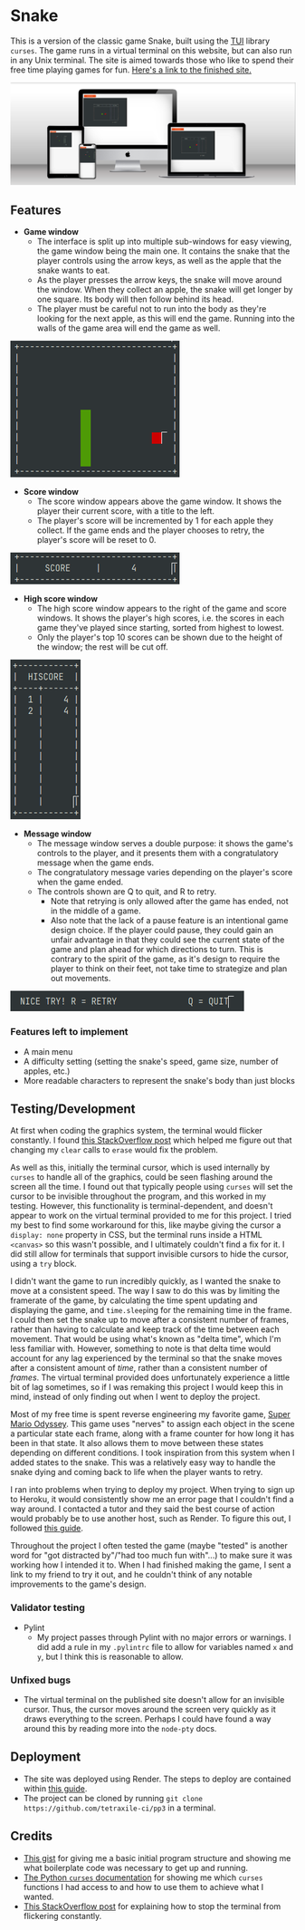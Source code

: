 # Snake

This is a version of the classic game Snake, built using the [TUI](https://en.wikipedia.org/wiki/Text-based_user_interface) library `curses`.
The game runs in a virtual terminal on this website, but can also run in any Unix terminal.
The site is aimed towards those who like to spend their free time playing games for fun.
[Here's a link to the finished site.](https://tetraxile-ci-pp3.onrender.com)

![Responsive markup](media/mockup.png)

## Features

- __Game window__
    - The interface is split up into multiple sub-windows for easy viewing, the game window being the main one.
      It contains the snake that the player controls using the arrow keys, as well as the apple that the snake wants to eat.
    - As the player presses the arrow keys, the snake will move around the window.
      When they collect an apple, the snake will get longer by one square.
      Its body will then follow behind its head.
    - The player must be careful not to run into the body as they're looking for the next apple, as this will end the game.
      Running into the walls of the game area will end the game as well.

![Game window](media/game_win.png)

- __Score window__
    - The score window appears above the game window.
      It shows the player their current score, with a title to the left.
    - The player's score will be incremented by 1 for each apple they collect.
      If the game ends and the player chooses to retry, the player's score will be reset to 0.

![Score window](media/score_win.png)

- __High score window__
    - The high score window appears to the right of the game and score windows.
      It shows the player's high scores, i.e. the scores in each game they've played since starting, sorted from highest to lowest.
    - Only the player's top 10 scores can be shown due to the height of the window; the rest will be cut off.

![High score window](media/hiscore_win.png)

- __Message window__
    - The message window serves a double purpose: it shows the game's controls to the player, and it presents them with a congratulatory message when the game ends.
    - The congratulatory message varies depending on the player's score when the game ended.
    - The controls shown are Q to quit, and R to retry.
      - Note that retrying is only allowed after the game has ended, not in the middle of a game.
      - Also note that the lack of a pause feature is an intentional game design choice.
        If the player could pause, they could gain an unfair advantage in that they could see the current state of the game and plan ahead for which directions to turn.
        This is contrary to the spirit of the game, as it's design to require the player to think on their feet, not take time to strategize and plan out movements.

![Message window](media/message_win.png)

### Features left to implement

- A main menu
- A difficulty setting (setting the snake's speed, game size, number of apples, etc.)
- More readable characters to represent the snake's body than just blocks

## Testing/Development

At first when coding the graphics system, the terminal would flicker constantly.
I found [this StackOverflow post](https://stackoverflow.com/a/24966639) which helped me figure out that changing my `clear` calls to `erase` would fix the problem.

As well as this, initially the terminal cursor, which is used internally by `curses` to handle all of the graphics, could be seen flashing around the screen all the time.
I found out that typically people using `curses` will set the cursor to be invisible throughout the program, and this worked in my testing.
However, this functionality is terminal-dependent, and doesn't appear to work on the virtual terminal provided to me for this project.
I tried my best to find some workaround for this, like maybe giving the cursor a `display: none` property in CSS, but the terminal runs inside a HTML `<canvas>` so this wasn't possible, and I ultimately couldn't find a fix for it.
I did still allow for terminals that support invisible cursors to hide the cursor, using a `try` block.

I didn't want the game to run incredibly quickly, as I wanted the snake to move at a consistent speed.
The way I saw to do this was by limiting the framerate of the game, by calculating the time spent updating and displaying the game, and `time.sleep`ing for the remaining time in the frame.
I could then set the snake up to move after a consistent number of frames, rather than having to calculate and keep track of the time between each movement.
That would be using what's known as "delta time", which I'm less familiar with.
However, something to note is that delta time would account for any lag experienced by the terminal so that the snake moves after a consistent amount of *time*, rather than a consistent number of *frames*.
The virtual terminal provided does unfortunately experience a little bit of lag sometimes, so if I was remaking this project I would keep this in mind, instead of only finding out when I went to deploy the project. 

Most of my free time is spent reverse engineering my favorite game, [Super Mario Odyssey](https://en.wikipedia.org/wiki/Super_Mario_Odyssey).
This game uses "nerves" to assign each object in the scene a particular state each frame, along with a frame counter for how long it has been in that state.
It also allows them to move between these states depending on different conditions.
I took inspiration from this system when I added states to the snake.
This was a relatively easy way to handle the snake dying and coming back to life when the player wants to retry.

I ran into problems when trying to deploy my project.
When trying to sign up to Heroku, it would consistently show me an error page that I couldn't find a way around.
I contacted a tutor and they said the best course of action would probably be to use another host, such as Render.
To figure this out, I followed [this guide](https://code-institute-students.github.io/deployment-docs/10-pp3/).

Throughout the project I often tested the game (maybe "tested" is another word for "got distracted by"/"had too much fun with"...) to make sure it was working how I intended it to.
When I had finished making the game, I sent a link to my friend to try it out, and he couldn't think of any notable improvements to the game's design.

### Validator testing

- Pylint
  - My project passes through Pylint with no major errors or warnings.
    I did add a rule in my `.pylintrc` file to allow for variables named `x` and `y`, but I think this is reasonable to allow.

### Unfixed bugs

- The virtual terminal on the published site doesn't allow for an invisible cursor.
  Thus, the cursor moves around the screen very quickly as it draws everything to the screen.
  Perhaps I could have found a way around this by reading more into the `node-pty` docs.

## Deployment

- The site was deployed using Render. The steps to deploy are contained within [this guide](https://code-institute-students.github.io/deployment-docs/10-pp3/).
- The project can be cloned by running `git clone https://github.com/tetraxile-ci/pp3` in a terminal.

## Credits

- [This gist](https://gist.github.com/claymcleod/b670285f334acd56ad1c) for giving me a basic initial program structure and showing me what boilerplate code was necessary to get up and running.
- [The Python `curses` documentation](https://docs.python.org/3/library/curses.html) for showing me which `curses` functions I had access to and how to use them to achieve what I wanted.
- [This StackOverflow post](https://stackoverflow.com/a/24966639) for explaining how to stop the terminal from flickering constantly.
